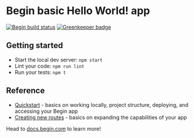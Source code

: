 # Begin basic Hello World! app

[![Begin build status](https://buildstatus.begin.app/wander-qka/status.svg)](https://begin.com) [![Greenkeeper badge](https://badges.greenkeeper.io/ljharb/tc39-ipr-check.svg)](https://greenkeeper.io/)

## Getting started
- Start the local dev server: `npm start`
- Lint your code: `npm run lint`
- Run your tests: `npm t`


## Reference
- [Quickstart](https://docs.begin.com/en/guides/quickstart/) - basics on working locally, project structure, deploying, and accessing your Begin app
- [Creating new routes](https://docs.begin.com/en/functions/creating-new-functions) - basics on expanding the capabilities of your app

Head to [docs.begin.com](https://docs.begin.com/) to learn more!

